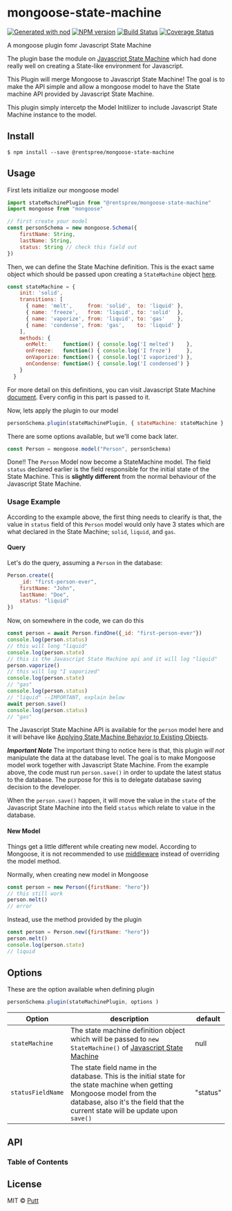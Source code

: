 # mongoose-state-machine

[![Generated with nod](https://img.shields.io/badge/generator-nod-2196F3.svg?style=flat-square)](https://github.com/diegohaz/nod)
[![NPM version](https://img.shields.io/npm/v/@rentspree/mongoose-state-machine.svg?style=flat-square)](https://npmjs.org/package/mongoose-state-machine)
[![Build Status](https://img.shields.io/travis/rentspree/mongoose-state-machine/master.svg?style=flat-square)](https://travis-ci.org/rentspree/mongoose-state-machine) [![Coverage Status](https://img.shields.io/codecov/c/github/rentspree/mongoose-state-machine/master.svg?style=flat-square)](https://codecov.io/gh/rentspree/mongoose-state-machine/branch/master)

A mongoose plugin fomr Javascript State Machine

The plugin base the module on [Javascript State Machine](https://github.com/jakesgordon/javascript-state-machine) which had done really well on creating a State-like environment for Javascript.

This Plugin will merge Mongoose to Javascript State Machine! The goal is to make the API simple and allow a mongoose model to have the State machine API provided by Javascript State Machine.

This plugin simply intercetp the Model Initilizer to include Javascript State Machine instance to the model.

## Install

    $ npm install --save @rentspree/mongoose-state-machine

## Usage

First lets initialize our mongoose model

```js
import stateMachinePlugin from "@rentspree/mongoose-state-machine"
import mongoose from "mongoose"

// first create your model
const personSchema = new mongoose.Schema({
    firstName: String,
    lastName: String,
    status: String // check this field out
})
```

Then, we can define the State Machine definition. This is the exact same object which should be passed upon creating a `StateMachine` object [here](https://github.com/jakesgordon/javascript-state-machine#usage).

```js
const stateMachine = {
    init: 'solid',
    transitions: [
      { name: 'melt',     from: 'solid',  to: 'liquid' },
      { name: 'freeze',   from: 'liquid', to: 'solid'  },
      { name: 'vaporize', from: 'liquid', to: 'gas'    },
      { name: 'condense', from: 'gas',    to: 'liquid' }
    ],
    methods: {
      onMelt:     function() { console.log('I melted')    },
      onFreeze:   function() { console.log('I froze')     },
      onVaporize: function() { console.log('I vaporized') },
      onCondense: function() { console.log('I condensed') }
    }
  }
```

For more detail on this definitions, you can visit Javascript State Machine [document](https://github.com/jakesgordon/javascript-state-machine#documentation). Every config in this part is passed to it.

Now, lets apply the plugin to our model

```js
personSchema.plugin(stateMachinePlugin, { stateMachine: stateMachine } )
```

There are some options available, but we'll come back later.

```js
const Person = mongoose.model("Person", personSchema)
```

Done!! The `Person` Model now become a StateMachine model. The field `status` declared earlier is the field responsible for the initial state of the State Machine. This is **slightly different** from the normal behaviour of the Javascript State Machine.

### Usage Example

According to the example above, the first thing needs to clearify is that, the value in `status` field of this `Person` model would only have 3 states which are what declared in the State Machine; `solid`, `liquid`, and `gas`.

#### Query

Let's do the query, assuming a `Person` in the database:

```js
Person.create({
    _id: "first-person-ever",
    firstName: "John",
    lastName: "Doe",
    status: "liquid"
})
```

Now, on somewhere in the code, we can do this

```js
const person = await Person.findOne({_id: "first-person-ever"})
console.log(person.status)
// this will long "liquid"
console.log(person.state)
// this is the Javascript State Machine api and it will log "liquid"
person.vaporize()
// this will log "I vaporized"
console.log(person.state)
// "gas"
console.log(person.status)
// "liquid" --IMPORTANT, explain below
await person.save()
console.log(person.status)
// "gas"
```

The Javascript State Machine API is available for the `person` model here and it will behave like [Applying State Machine Behavior to Existing Objects](https://github.com/jakesgordon/javascript-state-machine/blob/master/docs/state-machine-factory.md#applying-state-machine-behavior-to-existing-objects).

**_Important Note_** The important thing to notice here is that, this plugin _will not_ manipulate the data at the database level. The goal is to make Mongoose model work together with Javascript State Machine. From the example above, the code must run `person.save()` in order to update the latest status to the database. The purpose for this is to delegate database saving decision to the developer.

When the `person.save()` happen, it will move the value in the `state` of the Javascript State Machine into the field `status` which relate to value in the database.

#### New Model

Things get a little different while creating new model. According to Mongoose, it is not recommended to use [middleware](https://mongoosejs.com/docs/middleware.html) instead of overriding the model method.

Normally, when creating new model in Mongoose

```js
const person = new Person({firstName: "hero"})
// this still work
person.melt()
// error
```

Instead, use the method provided by the plugin

```js
const person = Person.new({firstName: "hero"})
person.melt()
console.log(person.state)
// liquid
```

## Options

These are the option available when defining plugin

```js
personSchema.plugin(stateMachinePlugin, options )
```

| Option            | description                                                                                                                                                                                                  | default  |
| ----------------- | ------------------------------------------------------------------------------------------------------------------------------------------------------------------------------------------------------------ | -------- |
| `stateMachine`    | The state machine definition object which will be passed to `new StateMachine()` of [Javascript State Machine](https://github.com/jakesgordon/javascript-state-machine#usage)                                | null     |
| `statusFieldName` | The state field name in the database. This is the initial state for the state machine when getting Mongoose model from the database, also it's the field that the current state will be update upon `save()` | "status" |

## API

<!-- Generated by documentation.js. Update this documentation by updating the source code. -->

### Table of Contents

## License

MIT © [Putt](https://github.com/rentspree)
